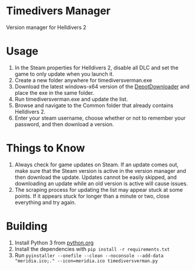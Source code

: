# Timedivers Manager
Version manager for Helldivers 2

# Usage
1. In the Steam properties for Helldivers 2, disable all DLC and set the game to only update when you launch it.
2. Create a new folder anywhere for timediversverman.exe
3. Download the latest windows-x64 version of the [DepotDownloader](https://github.com/SteamRE/DepotDownloader/releases) and place the exe in the same folder.
4. Run timediversverman.exe and update the list.
5. Browse and navigate to the Common folder that already contains Helldivers 2.
6. Enter your steam username, choose whether or not to remember your password, and then download a version.

# Things to Know
1. Always check for game updates on Steam. If an update comes out, make sure that the Steam version is active in the version manager and then download the update. Updates cannot be easily skipped, and downloading an update while an old version is active will cause issues.
2. The scraping process for updating the list may appear stuck at some points. If it appears stuck for longer than a minute or two, close everything and try again.

# Building
1. Install Python 3 from [python.org](https://python.org)
2. Install the dependencies with `pip install -r requirements.txt`
3. Run `pyinstaller --onefile --clean --noconsole --add-data "meridia.ico;." --icon=meridia.ico timediversverman.py`
